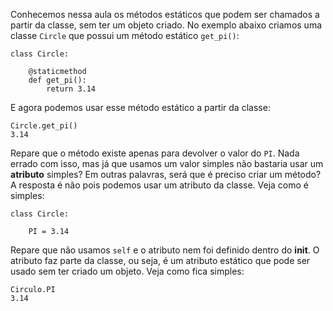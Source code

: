 Conhecemos nessa aula os métodos estáticos que podem ser chamados a partir da classe, sem ter um objeto criado. No exemplo abaixo criamos uma classe `Circle` que possui um método estático `get_pi()`:

```
class Circle:

    @staticmethod
    def get_pi():
        return 3.14
```

E agora podemos usar esse método estático a partir da classe:

```
Circle.get_pi()
3.14
```

Repare que o método existe apenas para devolver o valor do `PI`. Nada errado com isso, mas já que usamos um valor simples não bastaria usar um **atributo** simples? Em outras palavras, será que é preciso criar um método? A resposta é não pois podemos usar um atributo da classe. Veja como é simples:

```
class Circle:

    PI = 3.14
```

Repare que não usamos `self` e o atributo nem foi definido dentro do __init__. O atributo faz parte da classe, ou seja, é um atributo estático que pode ser usado sem ter criado um objeto. Veja como fica simples:

```
Circulo.PI
3.14
```